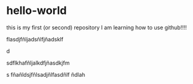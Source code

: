 # hello-world
this is my first (or second) repository
I am learning how to use github!!!! 


flasdjfñljadsñlfjñadsklf

d

sdflkhafñljalkdfjñasdkjfm

s
fñañldsjfñlsadjñlfasdñlf ñdlah
